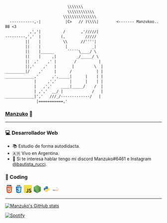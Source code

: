 ``` 
                            \\\\\\\
                            \\\\\\\\\\\\
                          \\\\\\\\\\\\\\\
  -----------,-|           |C>   // )\\\\|        <------- Manzukoo.. BB <3
           ,','|          /       ,'/////|
---------,','  |         (,         /////
         ||    |          \\      //''''|
         ||    |           |           _|
         ||    |______      `````\____/ \
         ||    |     ,|         _/_____/ \
         ||  ,'    ,' |        /          |
         ||,'    ,'   |       |         \  |
_________|/    ,'     |      /           | |
_____________,'      ,',_____|      |    | |
             |     ,','      |      |    | |
             |   ,','    ____|_____/    /  |
             | ,','  __/ |             /   |
_____________|','   ///_/-------------/   |
              |===========,'
```
### [Manzuko][website] 👋

--- 
### 💻 Desarrollador Web

- 📚 Estudio de forma autodidacta.
- 🇦🇷 Vivo en Argentina.
- 💬 Si te interesa hablar tengo mi discord Manzuko#6461 e Instagram [@bautista_rucci][ig].

### 🚀 Coding

<img alt="HTML" width="26" src="https://raw.githubusercontent.com/github/explore/80688e429a7d4ef2fca1e82350fe8e3517d3494d/topics/html/html.png"/>

<img alt="CSS" width="26" src="https://raw.githubusercontent.com/github/explore/80688e429a7d4ef2fca1e82350fe8e3517d3494d/topics/css/css.png"/>

<img alt="JavaScript" width="26" src="https://raw.githubusercontent.com/github/explore/80688e429a7d4ef2fca1e82350fe8e3517d3494d/topics/javascript/javascript.png"/>

<img alt="NodeJs" width="26" src="https://raw.githubusercontent.com/github/explore/80688e429a7d4ef2fca1e82350fe8e3517d3494d/topics/nodejs/nodejs.png"/>

<img alt="Python" width="26" src="https://raw.githubusercontent.com/github/explore/80688e429a7d4ef2fca1e82350fe8e3517d3494d/topics/python/python.png"/>

<img alt="MySQL" width="26" src="https://raw.githubusercontent.com/github/explore/80688e429a7d4ef2fca1e82350fe8e3517d3494d/topics/mysql/mysql.png">

---

[![Manzuko's GitHub stats](https://github-readme-stats.vercel.app/api?username=Manzukoo)](https://github.com/anuraghazra/github-readme-stats)

[![Spotify](https://spotify-now-playing-one-blue.vercel.app/)](https://open.spotify.com/user/USER_NAME)

<!-- LINKS -->
[website]: ...
[ig]: https://www.instagram.com/bautista_rucci